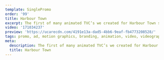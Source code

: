 ```yaml
---
template: SinglePromo
order: '99'
title: Harbour Town
excerpt: The first of many animated TVC’s we created for Harbour Town shopping centre.
video: '171034237'
preview: 'https://ucarecdn.com/4191e13a-dad5-4bb6-9eaf-fb4773208528/'
tags: promo, ad, motion graphics, branding, animation, video, videography
meta:
  description: The first of many animated TVC’s we created for Harbour Town shopping centre.
  title: Harbour Town
---
```

